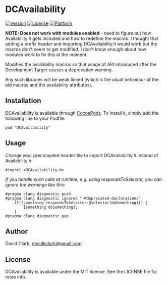 # DCAvailability

[![Version](https://img.shields.io/cocoapods/v/DCAvailability.svg?style=flat)](http://cocoapods.org/pods/DCAvailability)
[![License](https://img.shields.io/cocoapods/l/DCAvailability.svg?style=flat)](http://cocoapods.org/pods/DCAvailability)
[![Platform](https://img.shields.io/cocoapods/p/DCAvailability.svg?style=flat)](http://cocoapods.org/pods/DCAvailability)

**NOTE: Does not work with modules enabled** - need to figure out how Availability.h gets included and how to redefine the macros. I thought that adding a prefix header and importing DCAvailability.h would work but the macros don't seem to get modified. I don't know enough about how modules work to fix this at the moment.

Modifies the availability macros so that usage of API introduced after the Development Target causes a deprecation warning.

Any such libraries will be weak linked (which is the usual behaviour of the old macros and the availability attributes).

## Installation

DCAvailability is available through [CocoaPods](http://cocoapods.org). To install
it, simply add the following line to your Podfile:

    pod "DCAvailability"

## Usage

Change your precompiled header file to import DCAvailability.h instead of Availability.h:

    #import <DCAvailability.h>

*If you handle such calls at runtime, e.g. using respondsToSelector, you can ignore the warnings like this:*

    #pragma clang diagnostic push
    #pragma clang diagnostic ignored "-Wdeprecated-declarations"
        if([something respondsToSelector:@selector(doSomething)]) {
            [something doSomething];
        }
    #pragma clang diagnostic pop

## Author

David Clark, davidkclark@gmail.com

## License

DCAvailability is available under the MIT license. See the LICENSE file for more info.
